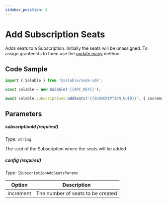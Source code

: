 ```yaml
---
sidebar_position: 4
---
```


# Add Subscription Seats

Adds seats to a Subscription. Initially the seats will be unassigned. To assign granteeIds to them use the [update many](../licenses/update-many.md) method.

## Code Sample

```typescript
import { Salable } from '@salable/node-sdk';

const salable = new Salable('{{API_KEY}}');

await salable.subscriptions.addSeats('{{SUBSCRIPTION_UUID}}', { increment: 2 });
```

## Parameters

##### subscriptionId (_required_)

_Type:_ `string`

The `uuid` of the Subscription where the seats will be added

##### config (_required_)

_Type:_ `ISubscriptionAddSeatsParams`

| Option    | Description                       |
| --------- | --------------------------------- |
| increment | The number of seats to be created |

